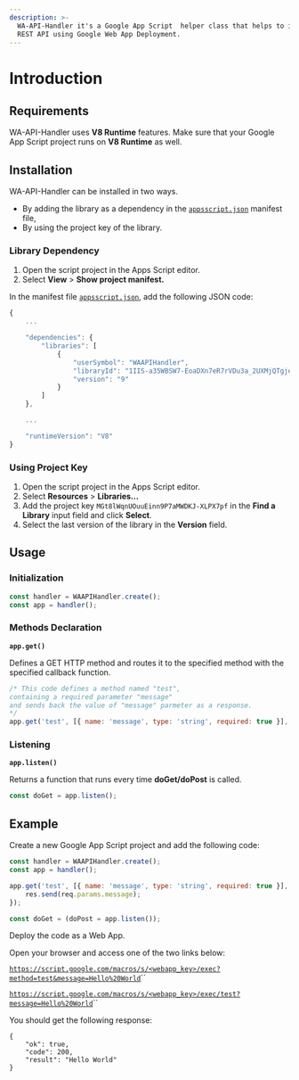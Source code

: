 ```yaml
---
description: >-
  WA-API-Handler it's a Google App Script  helper class that helps to implement a
  REST API using Google Web App Deployment.
---
```


# Introduction

## Requirements

WA-API-Handler uses **V8 Runtime** features. Make sure that your Google App Script project runs on **V8 Runtime** as well.

## Installation

WA-API-Handler can be installed in two ways.

- By adding the library as a dependency in the [`appsscript.json`](https://developers.google.com/apps-script/concepts/manifests) manifest file,
- By using the project key of the library.

### Library Dependency

1. Open the script project in the Apps Script editor.
2. Select **View** &gt; **Show project manifest.**

In the manifest file [`appsscript.json`](https://developers.google.com/apps-script/manifest,), add the following JSON code:

```javascript
{
    ...

    "dependencies": {
        "libraries": [
            {
                "userSymbol": "WAAPIHandler",
                "libraryId": "1IIS-a35WBSW7-EoaDXn7eR7rVDu3a_2UXMjQTgje1s19c9t07cKe7NnH",
                "version": "9"
            }
        ]
    },

    ...

    "runtimeVersion": "V8"
}
```

### Using Project Key

1. Open the script project in the Apps Script editor.
2. Select **Resources** &gt; **Libraries...**
3. Add the project key `MGt8lWqnUOuuEinn9P7aMWDKJ-XLPX7pf` in the **Find a Library** input field and click **Select**.
4. Select the last version of the library in the **Version** field.

## Usage

### Initialization

```javascript
const handler = WAAPIHandler.create();
const app = handler();
```

### Methods Declaration

**`app.get()`**

Defines a GET HTTP method and routes it to the specified method with the specified callback function.

```javascript
/* This code defines a method named "test",
containing a required parameter "message"
and sends back the value of "message" parmeter as a response.
*/
app.get('test', [{ name: 'message', type: 'string', required: true }], (req, res) => res.send(req.params.message));
```

### Listening

**`app.listen()`**

Returns a function that runs every time **doGet/doPost** is called.

```javascript
const doGet = app.listen();
```

## Example

Create a new Google App Script project and add the following code:

```javascript
const handler = WAAPIHandler.create();
const app = handler();

app.get('test', [{ name: 'message', type: 'string', required: true }], (req, res) => {
	res.send(req.params.message);
});

const doGet = (doPost = app.listen());
```

Deploy the code as a Web App.

Open your browser and access one of the two links below:

[`https://script.google.com/macros/s/<webapp_key>/exec?method=test&message=Hello%20World`](https://script.google.com/macros/s/<webapp_key>/exec?method=test&message=Hello%20World)\`\`

[`https://script.google.com/macros/s/<webapp_key>/exec/test?message=Hello%20World`](https://script.google.com/macros/s/<webapp_key>/exec/test?message=Hello%20World)\`\`

You should get the following response:

```text
{
    "ok": true,
    "code": 200,
    "result": "Hello World"
}
```

